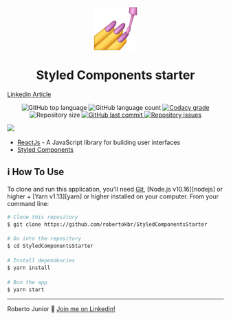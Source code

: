 <h1 align="center">
    <img src="https://raw.githubusercontent.com/robertokbr/StyledComponentsStarter/master/src/assets/icon.png" width="100px" /><br>
    <br>
  Styled Components starter
</h1>

<a target="_blank" href="https://www.linkedin.com/pulse/styled-components-in%C3%ADcio-r%C3%A1pido-roberto-junior/">
  Linkedin Article
</a>
<p align="center">
  <img alt="GitHub top language" src="https://img.shields.io/github/languages/top/robertokbr/StyledComponentsStarter.svg">

  <img alt="GitHub language count" src="https://img.shields.io/github/languages/count/robertokbr/StyledComponentsStarter.svg">

  <a href="https://www.codacy.com/app/robertokbr/StyledComponentsStarter?utm_source=github.com&amp;utm_medium=referral&amp;utm_content=robertokbr/StyledComponentsStarter&amp;utm_campaign=Badge_Grade">
    <img alt="Codacy grade" src="https://img.shields.io/codacy/grade/1b577a07dda843aba09f4bc55d1af8fc.svg">
  </a>

  <img alt="Repository size" src="https://img.shields.io/github/repo-size/robertokbr/StyledComponentsStarter.svg">
  <a href="https://github.com/robertokbr/StyledComponentsStarter/commits/master">
    <img alt="GitHub last commit" src="https://img.shields.io/github/last-commit/robertokbr/StyledComponentsStarter.svg">
  </a>

  <a href="https://github.com/robertokbr/StyledComponentsStarter/issues">
    <img alt="Repository issues" src="https://img.shields.io/github/issues/robertokbr/StyledComponentsStarter.svg">
  </a>
</p>

 <img src="https://raw.githubusercontent.com/robertokbr/StyledComponentsStarter/master/.Github/screenshot.gif"/>


- [ReactJs](https://reactjs.org) - A JavaScript library for building user interfaces
- [Styled Components](https://styled-components.com/)



## :information_source: How To Use

To clone and run this application, you'll need [Git](https://git-scm.com), [Node.js v10.16][nodejs] or higher + [Yarn v1.13][yarn] or higher installed on your computer. From your command line:

```bash
# Clone this repository
$ git clone https://github.com/robertokbr/StyledComponentsStarter

# Go into the repository
$ cd StyledComponentsStarter

# Install dependencies
$ yarn install

# Run the app
$ yarn start
```
---

Roberto Junior :wave: [Join me on Linkedin!](https://www.linkedin.com/in/robertojrcdc/)


[vc]: https://code.visualstudio.com/
[vceditconfig]: https://marketplace.visualstudio.com/items?itemName=EditorConfig.EditorConfig
[vceslint]: https://marketplace.visualstudio.com/items?itemName=dbaeumer.vscode-eslint
